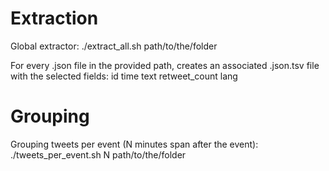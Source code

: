 # Extraction

Global extractor: ./extract_all.sh path/to/the/folder

For every .json file in the provided path, creates an associated
.json.tsv file with the selected fields:
id time text retweet_count lang

# Grouping

Grouping tweets per event (N minutes span after the event): 
./tweets_per_event.sh N path/to/the/folder
